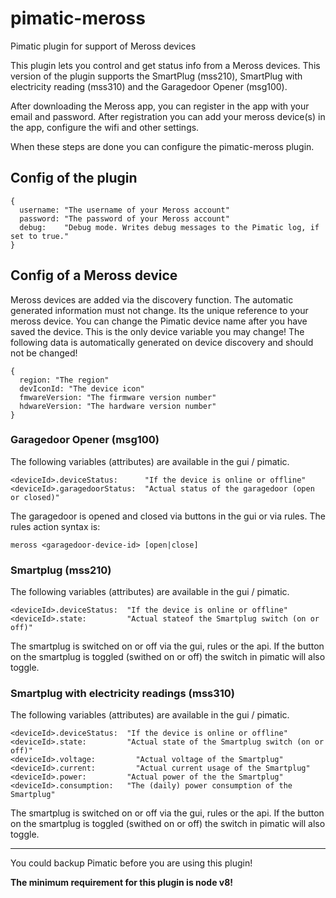 # pimatic-meross
Pimatic plugin for support of Meross devices

This plugin lets you control and get status info from a Meross devices. This version of the plugin supports the SmartPlug (mss210), SmartPlug with electricity reading (mss310) and the Garagedoor Opener (msg100).

After downloading the Meross app, you can register in the app with your email and password.
After registration you can add your meross device(s) in the app, configure the wifi and other settings.

When these steps are done you can configure the pimatic-meross plugin.

## Config of the plugin
```
{
  username: "The username of your Meross account"
  password: "The password of your Meross account"
  debug:    "Debug mode. Writes debug messages to the Pimatic log, if set to true."
}
```

## Config of a Meross device

Meross devices are added via the discovery function.
The automatic generated information must not change. Its the unique reference to your meross device. You can change the Pimatic device name after you have saved the device. This is the only device variable you may change!
The following data is automatically generated on device discovery and should not be changed!

```
{
  region: "The region"
  devIconId: "The device icon"
  fmwareVersion: "The firmware version number"
  hdwareVersion: "The hardware version number"
}
```

### Garagedoor Opener (msg100)
The following variables (attributes) are available in the gui / pimatic.

```
<deviceId>.deviceStatus:      "If the device is online or offline"
<deviceId>.garagedoorStatus:  "Actual status of the garagedoor (open or closed)"
```
The garagedoor is opened and closed via buttons in the gui or via rules. The rules action syntax is:
```
meross <garagedoor-device-id> [open|close]
```

### Smartplug (mss210)
The following variables (attributes) are available in the gui / pimatic.

```
<deviceId>.deviceStatus:  "If the device is online or offline"
<deviceId>.state:         "Actual stateof the Smartplug switch (on or off)"
```
The smartplug is switched on or off via the gui, rules or the api. If the button on the smartplug is toggled (swithed on or off) the switch in pimatic will also toggle.

### Smartplug with electricity readings (mss310)
The following variables (attributes) are available in the gui / pimatic.

```
<deviceId>.deviceStatus:  "If the device is online or offline"
<deviceId>.state:         "Actual state of the Smartplug switch (on or off)"
<deviceId>.voltage:         "Actual voltage of the Smartplug"
<deviceId>.current:         "Actual current usage of the Smartplug"
<deviceId>.power:         "Actual power of the the Smartplug"
<deviceId>.consumption:   "The (daily) power consumption of the Smartplug"
```
The smartplug is switched on or off via the gui, rules or the api. If the button on the smartplug is toggled (swithed on or off) the switch in pimatic will also toggle.

---

You could backup Pimatic before you are using this plugin!

__The minimum requirement for this plugin is node v8!__
